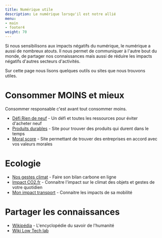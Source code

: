 ```yaml
---
title: Numérique utile
description: Le numérique lorsqu'il est notre allié
menu:
- main
- footer4
weight: 70
---
```


Si nous sensibilisons aux impacts négatifs du numérique, le numérique a aussi de nombreux atouts.
Il nous permet de communiquer à l'autre bout du monde, de partager nos connaissances
mais aussi de réduire les impacts négatifs d'autres secteurs d'activités.

Sur cette page nous lisons quelques outils ou sites que nous trouvons utiles.

# Consommer MOINS et mieux

Consommer responsable c'est avant tout consommer moins.

* [Défi Rien de neuf](https://riendeneuf.org/) - Un défi et toutes les ressources pour éviter d'acheter neuf
* [Produits durables](https://www.produitsdurables.fr/) - Site pour trouver des produits qui durent dans le temps
* [Moral score](https://moralscore.org/) - Site permettant de trouver des entreprises en accord avec vos valeurs morales

# Ecologie

* [Nos gestes climat](https://nosgestesclimat.fr/?lang=fr) - Faire son bilan carbone en ligne
* [Impact CO2.fr](https://impactco2.fr/) - Connaitre l'impact sur le climat des objets et gestes de votre quotidien
* [Mon impact transport](https://datagir.ademe.fr/apps/mon-impact-transport/) - Connaitre les impacts de sa mobilité

# Partager les connaissances

* [Wikipédia](https://fr.wikipedia.org/) - L'encyclopédie du savoir de l'humanité
* [Wiki Low Tech lab](https://wiki.lowtechlab.org/)
